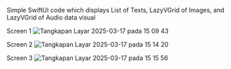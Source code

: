 Simple SwiftUI code which displays List of Texts, LazyVGrid of Images, and LazyVGrid of Audio data visual

Screen 1
![Tangkapan Layar 2025-03-17 pada 15 09 43](https://github.com/user-attachments/assets/9abc9760-9815-4c2e-8482-14ed648f5896)

Screen 2
![Tangkapan Layar 2025-03-17 pada 15 14 20](https://github.com/user-attachments/assets/cce24bc9-ae73-435a-8c0a-88e6e4bc98f9)

Screen 3
![Tangkapan Layar 2025-03-17 pada 15 15 56](https://github.com/user-attachments/assets/f039cd37-2412-4a8d-98a9-6b9d3ede3d3d)
